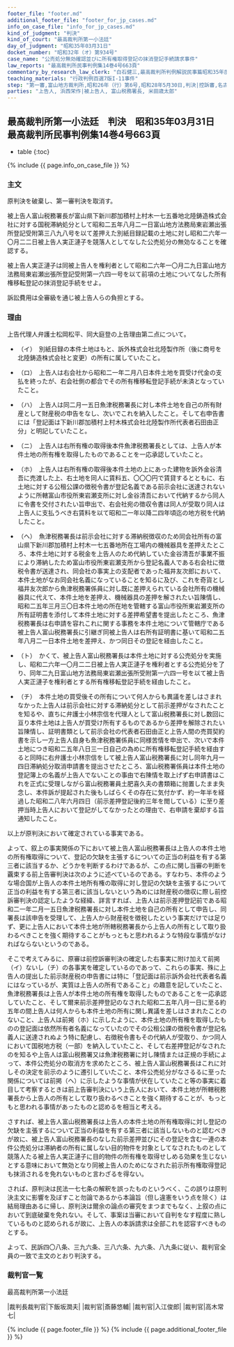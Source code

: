 ```yaml
---
footer_file: "footer.md"
additional_footer_file: "footer_for_jp_cases.md"
info_on_case_file: "info_for_jp_cases.md"
kind_of_judgment: "判決"
kind_of_court: "最高裁判所第一小法廷"
day_of_judgment: "昭和35年03月31日"
docket_number: "昭和32年（オ）第934号"
case_name: "公売処分無効確認並びに所有権取得登記の抹消登記手続請求事件"
law_reports: "最高裁判所民事判例集14巻4号663頁"
commentary_by_research_law_clerk: "白石健三,最高裁判所判例解説民事篇昭和35年度号105頁"
teaching_materials: "行政判例百選7版I-11事件"
step: "第一審,富山地方裁判所,昭和26年（行）第6号,昭和28年5月30日,判決|控訴審,名古屋高等裁判所金沢支部,昭和28年（ネ）第104号,昭和28年12月25日,判決|上告審,最高裁判所第三小法廷,昭和29年（オ）第79号,昭和31年4月24日,判決|上告審,最高裁判所第三小法廷,昭和29年（オ）第122号,昭和31年4月24日,判決|差戻控訴審,名古屋高等裁判所,昭和31年（ネ）第180号,昭和32年6月28日,判決"
parties: "上告人, 浜西栄作|被上告人, 富山税務署長, 米田歳太郎"
---
```


## 最高裁判所第一小法廷　判決　昭和35年03月31日　最高裁判所民事判例集14巻4号663頁

* table
{:toc}

{% include {{ page.info_on_case_file }}  %}

















### 主文



原判決を破棄し、第一審判決を取消す。

被上告人富山税務署長が富山県下新川郡加積村上村木一七五番地北陸鋳造株式会社に対する国税滞納処分として昭和二五年八月二一日富山地方法務局東岩瀬出張所登記受附第三八九八号を以て差押えた別紙目録記載の土地に対し昭和二六年一〇月二二日被上告人実正漣子を競落人としてなした公売処分の無効なることを確認する。

被上告人実正漣子は同被上告人を権利者として昭和二六年一〇月二九日富山地方法務局東岩瀬出張所登記受附第一六四一号を以て前項の土地についてなした所有権移転登記の抹消登記手続をせよ。

訴訟費用は全審級を通じ被上告人らの負担とする。





### 理由



上告代理人弁護士松岡松平、同大庭登の上告理由第二点について。

- （イ）　別紙目録の本件土地はもと、訴外株式会社北陸製作所（後に商号を北陸鋳造株式会社と変更）の所有に属していたこと。

- （ロ）　上告人は右会社から昭和二一年二月八日本件土地を買受け代金の支払を終ったが、右会社側の都合でその所有権移転登記手続が未済となっていたこと。

- （ハ）　上告人は同二月一五日魚津税務署長に対し本件土地を自己の所有財産として財産税の申告をなし、次いでこれを納入したこと。そして右申告書には「登記面は下新川郡加積村上村木株式会社北陸製作所代表者石田由正分」と明記していたこと。

- （ニ）　上告人は右所有権の取得後本件魚津税務署長としては、上告人が本件土地の所有権を取得したものであることを一応承認していたこと。

- （ホ）　上告人は右所有権の取得後本件土地の上にあった建物を訴外金谷清吾に売渡した上、右土地を同人に賃料五、〇〇〇円で賃貸するとともに、右土地に対する公租公課の徴税令書が登記名義である前示会社に送達されないように所轄富山市役所東岩瀬支所に対し金谷清吾において代納するから同人に令書を交付されたい旨申出で、右会社宛の徴収令書は同人が受取り同人は上告人に支払うべき右賃料を以て昭和二一年以降二四年頃迄の地方税を代納したこと。

- （ヘ）　魚津税務署長は前示会社に対する滞納税徴収のため同会社所有の富山県下新川郡加積村上村木一七五番地所在工場内の機械器具を差押えたところ、本件土地に対する税金を上告人のため代納していた金谷清吾が事業不振により滞納したため富山市役所東岩瀬支所から登記名義人である右会社に徴税令書が送達され、同会社の事実上の支配者であった福井友次郎において、本件土地がなお同会社名義になっていることを知るに及び、これを奇貨とし福井友次郎から魚津税務署係員に対し既に差押えられている会社所有の機械器具に代えて、本件土地を差押え、機械器具の差押を解されたい旨陳情し、昭和二五年三月三〇日本件土地の所在地を管轄する富山市役所東岩瀬支所の所有証明書を添付して本件土地に対する差押希望書を提出したところ、魚津税務署長は右申請を容れこれに関する事務を本件土地について管轄庁である被上告人富山税務署長に引継ぎ同被上告人は右所有証明書に基いて昭和二五年八月二一日本件土地を差押え、かつ同日その登記を経由したこと。

- （ト）　かくて、被上告人富山税務署長は本件土地に対する公売処分を実施し、昭和二六年一〇月二二日被上告人実正漣子を権利者とする公売処分を了り、同年二九日富山地方法務局東岩瀬出張所受附第一六四一号を以て被上告人実正漣子を権利者とする所有権移転登記手続を経由したこと。

- （チ）　本件土地の買受後その所有について何人からも異議を差しはさまれなかった上告人は前示会社に対する滞納処分として前示差押がなされたことを知るや、直ちに弁護士小林宗信を代理人として富山税務署長に対し数回に亘り本件土地は上告人が買受け所有するものであるから差押を解除されたい旨陳情し、証明書類として前示会社の代表者石田由正と上告人間の売買契約書を示し一方上告人自身も魚津税務署係員に同様苦情を申出で、次いで本件土地につき昭和二五年八日三一日自己の為めに所有権移転登記手続を経由すると同時に右弁護士小林宗信をして被上告人富山税務署長に対し同年九月一四日滞納処分取消申請書を提出させたところ、富山税務署係員は本件土地の登記簿上の名義が上告人でないことの事由で右陳情を取上げず右申請書はこれを正式に受理しながら富山税務署員土肥喜久夫の書類箱に抛置したまま失念し、本件訴が提起された後もしばらくその存在に気付かず、約一年半を経過した昭和二八年六月四日（前示差押登記後約三年を閲している）に至り差押当時上告人において登記がしてなかったとの理由で、右申請を棄却する旨通知したこと。

以上が原判決において確定されている事実である。

よって、叙上の事実関係の下において被上告人富山税務署長は上告人の本件土地の所有権取得について、登記の欠缺を主張するについての正当の利益を有する第三者に該当するか、どうかを判断するわけであるが、この点に関し当審の判断を覊束する前上告審判決は次のように述べているのである。すなわち、本件のような場合国が上告人の本件土地所有権の取得に対し登記の欠缺を主張するについて正当の利益を有する第三者に該当しないという為めには財産税の徴収に際し前控訴審判決の認定したような経緯、詳言すれば、上告人は前示差押登記前である昭和二一年二月一五日魚津税務署長に対し本件土地を自己の所有として申告し、同署長は該申告を受理して、上告人から財産税を徴税したという事実だけでは足りず、更に上告人において本件土地が所轄税務署長から上告人の所有として取り扱わるべきことを強く期待することがもっともと思われるような特段な事情がなければならないというのである。

そこで考えてみるに、原審は前控訴審判決の確定した右事実に附け加えて前掲（イ）ないし（チ）の各事実を確定しているのであって、これらの事実、殊に上告人の提出した前示財産税の申告書には特に「登記面は前示訴外会社代表者名義にはなっているが、実質は上告人の所有であること」の趣意を記していたこと、魚津税務署長は上告人が本件土地の所有権を取得したものであることを一応承認していたこと、そして爾来前示差押登記のなされた昭和二五年八月一日に至る約五年の間上告人は何人からも本件土地の所有に関し異議を差しはさまれたことのないこと、上告人は前掲（ホ）に示したように、本件土地の所有権を取得したものの登記面は依然所有者名義になっていたのでその公租公課の徴税令書が登記名義人に送達されぬよう特に配慮し、右徴税令書もその代納人が受取り、かつ同人において国税地方税（一部）を納入していたこと、そして右差押登記がなされたのを知るや上告人は富山税務署又は魚津税務署に対し陳情または正規の手続によって、本件公売処分の取消方を求めたところ、被上告人富山税務署長はこれに対しその決定を前示のように遷引していたこと、本件公売処分がなさるるに至った関係については前掲（ヘ）に示したような事情が伏在していたこと等の事実に着目して考察するときは前上告審判決にいう上告人において、本件土地が所轄税務署長から上告人の所有として取り扱わるべきことを強く期待することが、もっともと思われる事情があったものと認めるを相当と考える。

さすれば、被上告人富山税務署長は上告人の本件土地の所有権取得に対し登記の欠缺を主張するについて正当の利益を有する第三者に該当しないものと認むべきが故に、被上告人富山税務署長のなした前示差押並びにその登記を含む一連の本件公売処分は滞納者の所有に属しない目的物件を対象としてなされたものとして競落人たる被上告人実正漣子に目的物件の所有権を取得せしめる効果を生じないとする意味において無効となり同被上告人のためになされた前示所有権取得登記も抹消されるを免れないものと言わざるを得ない。



されば、原判決は民法一七七条の解釈を誤ったものというべく、この誤りは原判決主文に影響を及ぼすこと勿論であるから本論旨（但し違憲をいう点を除く）は結局理由あるに帰し、原判決は爾余の論点の審究をまつまでもなく、上叙の点において到底破棄を免れない。そして、事案は当審において自判をなす程度に熟しているものと認められるが故に、上告人の本訴請求は全部これを認容すべきものとする。

よって、民訴四〇八条、三九六条、三八六条、九六条、八九条に従い、裁判官全員の一致で主文のとおり判決する。

### 裁判官一覧

最高裁判所第一小法廷

|裁判長裁判官|下飯坂潤夫|
|裁判官|斎藤悠輔|
|裁判官|入江俊郎|
|裁判官|高木常七|


{% include {{ page.footer_file }}  %}
{% include {{ page.additional_footer_file }}  %}

